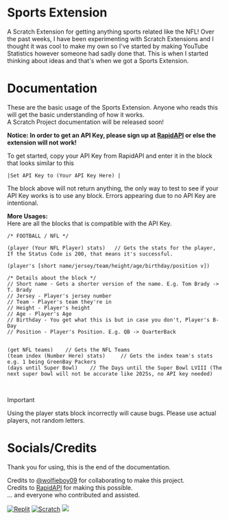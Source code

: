<!---- Are you trying to see something or what? Here's this cat---->
<!----
                            ╱|、
                          (˚ˎ 。7  
                           |、˜〵          
                          じしˍ,)ノ
---->

# Sports Extension
A Scratch Extension for getting anything sports related like the NFL!
Over the past weeks, I have been experimenting with Scratch Extensions and I thought it was cool to make my own so I've started by making YouTube Statistics however someone had sadly done that. This is when I started thinking about ideas and that's when we got a Sports Extension.

# Documentation
These are the basic usage of the Sports Extension. Anyone who reads this will get the basic understanding of how it works.<br>
A Scratch Project documentation will be released soon!

**Notice: In order to get an API Key, please sign up at [RapidAPI](https://rapidapi.com) or else the extension will not work!**


To get started, copy your API Key from RapidAPI and enter it in the block that looks similar to this
```
|Set API Key to (Your API Key Here) |
```
The block above will not return anything, the only way to test to see if your API Key works is to use any block. Errors appearing due to no API Key are intentional.

**More Usages:**<br>
Here are all the blocks that is compatible with the API Key.
```
/* FOOTBALL / NFL */

(player (Your NFL Player) stats)   // Gets the stats for the player, If the Status Code is 200, that means it's successful.

(player's [short name/jersey/team/height/age/birthday/position v])

/* Details about the block */
// Short name - Gets a shorter version of the name. E.g. Tom Brady -> T. Brady
// Jersey - Player's jersey number
// Team - Player's team they're in
// Height - Player's height
// Age - Player's Age
// Birthday - You get what this is but in case you don't, Player's B-Day
// Position - Player's Position. E.g. QB -> QuarterBack


(get NFL teams)    // Gets the NFL Teams
(team index (Number Here) stats)     // Gets the index team's stats e.g. 1 being GreenBay Packers
(days until Super Bowl)    // The Days until the Super Bowl LVIII (The next super bowl will not be accurate like 2025s, no API key needed) 
```
<br>

> [!important]
> Using the player stats block incorrectly will cause bugs. Please use actual players, not random letters.

# Socials/Credits
Thank you for using, this is the end of the documentation.

Credits to [@wolfieboy09](https://github.com/wolfieboy09) for collaborating to make this project.<br>
Credits to [RapidAPI](https://rapidapi.com) for making this possible.<br>
... and everyone who contributed and assisted.<br>

[![Replit](https://img.shields.io/badge/Replit-gray?style=for-the-badge&logo=replit&link=https://repl.it/@Knightbot63/)](https://repl.it/@Knightbot63/)
[![Scratch](https://img.shields.io/badge/Scratch-gray?style=for-the-badge&logo=scratch&link=https://scratch.mit.edu/users/Knightbot63/)](https://scratch.mit.edu/users/Knightbot63/)
[![](https://img.shields.io/badge/-Subscribe%20to%20Mrbeast-grey?style=for-the-badge&logo=youtube&link=https://youtube.com/@Mrbeast)](https://youtube.com/@Mrbeast)
